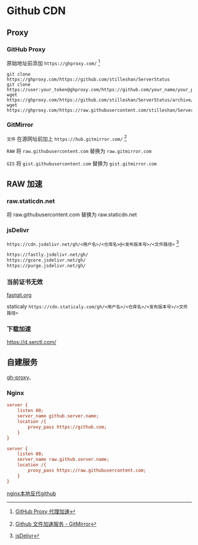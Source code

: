 # Github CDN

## Proxy

### GitHub Proxy
原始地址前添加 `https://ghproxy.com/`  [^github-proxy]
```shell
git clone https://ghproxy.com/https://github.com/stilleshan/ServerStatus
git clone https://user:your_token@ghproxy.com/https://github.com/your_name/your_private_repo
wget https://ghproxy.com/https://github.com/stilleshan/ServerStatus/archive/master.zip
wget https://ghproxy.com/https://raw.githubusercontent.com/stilleshan/ServerStatus/master/Dockerfile
```

### GitMirror

`文件` 在源网址前加上 `https://hub.gitmirror.com/` [^github-mirror]

`RAW` 将 `raw.githubusercontent.com` 替换为 `raw.gitmirror.com`

`GIS` 将 `gist.githubusercontent.com` 替换为 `gist.gitmirror.com`

## RAW 加速

### raw.staticdn.net

将 raw.githubusercontent.com 替换为 raw.staticdn.net 

### jsDelivr 

`https://cdn.jsdelivr.net/gh/<用户名>/<仓库名>@<发布版本号>/<文件路径>` [^jsdelivr]

```tex
https://fastly.jsdelivr.net/gh/
https://gcore.jsdelivr.net/gh/
https://purge.jsdelivr.net/gh/
```

### 当前证书无效

[ fastgit.org](https://hub.fastgit.org/) 

staticaly `https://cdn.staticaly.com/gh/<用户名>/<仓库名>/<发布版本号>/<文件路径>`

### 下载加速

https://d.serctl.com/ 

## 自建服务

[gh-proxy](https://github.com/hunshcn/gh-proxy)、

### Nginx

```ini
server {
    listen 80;
    server_name github.server.name;
    location /{
        proxy_pass https://github.com;
    }
}

server {
    listen 80;
    server_name raw.github.server.name;
    location /{
        proxy_pass https://raw.githubusercontent.com;
    }
}
```

[nginx本地反代github](https://zhuanlan.zhihu.com/p/411165246)

[^github-proxy]: [GitHub Proxy 代理加速](https://ghproxy.com/)
[^github-mirror]: [Github 文件加速服务 - GitMirror](https://gitmirror.com/files.html)
[^jsdelivr]: [jsDelivr](https://www.jsdelivr.com)